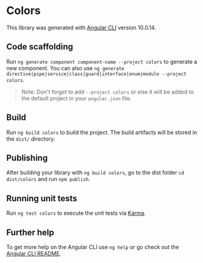 # Colors

This library was generated with [Angular CLI](https://github.com/angular/angular-cli) version 10.0.14.

## Code scaffolding

Run `ng generate component component-name --project colors` to generate a new component. You can also use `ng generate directive|pipe|service|class|guard|interface|enum|module --project colors`.
> Note: Don't forget to add `--project colors` or else it will be added to the default project in your `angular.json` file. 

## Build

Run `ng build colors` to build the project. The build artifacts will be stored in the `dist/` directory.

## Publishing

After building your library with `ng build colors`, go to the dist folder `cd dist/colors` and run `npm publish`.

## Running unit tests

Run `ng test colors` to execute the unit tests via [Karma](https://karma-runner.github.io).

## Further help

To get more help on the Angular CLI use `ng help` or go check out the [Angular CLI README](https://github.com/angular/angular-cli/blob/master/README.md).
